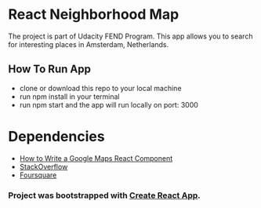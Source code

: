 # React Neighborhood Map
The project is part of Udacity FEND Program. This app allows you to search for interesting places in Amsterdam, Netherlands.

## How To Run App

* clone or download this repo to your local machine
* run npm install in your terminal
* run npm start and the app will run locally on port: 3000

# Dependencies
- [How to Write a Google Maps React Component ](https://www.fullstackreact.com/articles/how-to-write-a-google-maps-react-component)
- [StackOverflow](https://stackoverflow.com/)
- [Foursquare ](https://developer.foursquare.com)

### Project was bootstrapped with [Create React App](https://github.com/facebookincubator/create-react-app).
